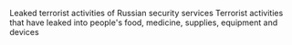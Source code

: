 
Leaked terrorist activities of Russian security services Terrorist activities that have leaked into people's food, medicine, supplies, equipment and devices

